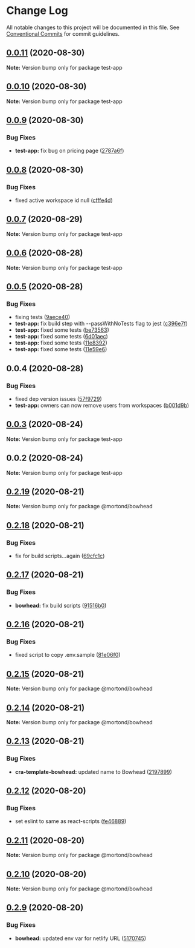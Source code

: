 # Change Log

All notable changes to this project will be documented in this file.
See [Conventional Commits](https://conventionalcommits.org) for commit guidelines.

## [0.0.11](https://github.com/daithimorton/bowhead/compare/test-app@0.0.10...test-app@0.0.11) (2020-08-30)

**Note:** Version bump only for package test-app





## [0.0.10](https://github.com/daithimorton/bowhead/compare/test-app@0.0.9...test-app@0.0.10) (2020-08-30)

**Note:** Version bump only for package test-app





## [0.0.9](https://github.com/daithimorton/bowhead/compare/test-app@0.0.8...test-app@0.0.9) (2020-08-30)


### Bug Fixes

* **test-app:** fix bug on pricing page ([2787a6f](https://github.com/daithimorton/bowhead/commit/2787a6f5257869689bc5204791cd532c5e029f8d))





## [0.0.8](https://github.com/daithimorton/bowhead/compare/test-app@0.0.7...test-app@0.0.8) (2020-08-30)


### Bug Fixes

* fixed active workspace id null ([cfffe4d](https://github.com/daithimorton/bowhead/commit/cfffe4df34403ef332362a85331ef844c96ac3d5))





## [0.0.7](https://github.com/daithimorton/bowhead/compare/test-app@0.0.6...test-app@0.0.7) (2020-08-29)

**Note:** Version bump only for package test-app





## [0.0.6](https://github.com/daithimorton/bowhead/compare/test-app@0.0.5...test-app@0.0.6) (2020-08-28)

**Note:** Version bump only for package test-app





## [0.0.5](https://github.com/daithimorton/bowhead/compare/test-app@0.0.4...test-app@0.0.5) (2020-08-28)


### Bug Fixes

* fixing tests ([9aece40](https://github.com/daithimorton/bowhead/commit/9aece400eee075975a45b9687c2241286029a49c))
* **test-app:** fix build step with --passWithNoTests flag to jest ([c396e7f](https://github.com/daithimorton/bowhead/commit/c396e7f5075733ca92ce2480a114f3984451f9e1))
* **test-app:** fixed some tests ([be73563](https://github.com/daithimorton/bowhead/commit/be73563b1977b297dddcd647c57deb2536a174cf))
* **test-app:** fixed some tests ([6d01aec](https://github.com/daithimorton/bowhead/commit/6d01aece08a91c90e1ebf3468d0084086a129012))
* **test-app:** fixed some tests ([11e8392](https://github.com/daithimorton/bowhead/commit/11e8392a53836ffee1c36975471395a22fb4b293))
* **test-app:** fixed some tests ([11e59e6](https://github.com/daithimorton/bowhead/commit/11e59e6506c4a358bdafc88328aad88724d48a04))





## 0.0.4 (2020-08-28)


### Bug Fixes

* fixed dep version issues ([57f9729](https://github.com/daithimorton/bowhead/commit/57f97294af9b96bb4ba01b5ce328baa2665ae32a))
* **test-app:** owners can now remove users from workspaces ([b001d9b](https://github.com/daithimorton/bowhead/commit/b001d9b40e90406a0037de064faa3a0cfdb743d2))





## [0.0.3](https://github.com/daithimorton/bowhead/compare/test-app@0.0.2...test-app@0.0.3) (2020-08-24)

**Note:** Version bump only for package test-app





## 0.0.2 (2020-08-24)

**Note:** Version bump only for package test-app





## [0.2.19](https://github.com/daithimorton/bowhead/compare/@mortond/bowhead@0.2.18...@mortond/bowhead@0.2.19) (2020-08-21)

**Note:** Version bump only for package @mortond/bowhead





## [0.2.18](https://github.com/daithimorton/bowhead/compare/@mortond/bowhead@0.2.17...@mortond/bowhead@0.2.18) (2020-08-21)


### Bug Fixes

* fix for build scripts...again ([69cfc1c](https://github.com/daithimorton/bowhead/commit/69cfc1c3d16a66d83415d7eaf7efce4a70ad581e))





## [0.2.17](https://github.com/daithimorton/bowhead/compare/@mortond/bowhead@0.2.16...@mortond/bowhead@0.2.17) (2020-08-21)


### Bug Fixes

* **bowhead:** fix build scripts ([91516b0](https://github.com/daithimorton/bowhead/commit/91516b061ef4fe8b3495dd82654c66bfd9adf9cb))





## [0.2.16](https://github.com/daithimorton/bowhead/compare/@mortond/bowhead@0.2.15...@mortond/bowhead@0.2.16) (2020-08-21)


### Bug Fixes

* fixed script to copy .env.sample ([81e06f0](https://github.com/daithimorton/bowhead/commit/81e06f01cd4caadc80c2a18c0b0f338ed37a1dd1))





## [0.2.15](https://github.com/daithimorton/bowhead/compare/@mortond/bowhead@0.2.14...@mortond/bowhead@0.2.15) (2020-08-21)

**Note:** Version bump only for package @mortond/bowhead





## [0.2.14](https://github.com/daithimorton/bowhead/compare/@mortond/bowhead@0.2.13...@mortond/bowhead@0.2.14) (2020-08-21)

**Note:** Version bump only for package @mortond/bowhead





## [0.2.13](https://github.com/daithimorton/bowhead/compare/@mortond/bowhead@0.2.12...@mortond/bowhead@0.2.13) (2020-08-21)


### Bug Fixes

* **cra-template-bowhead:** updated name to Bowhead ([2197899](https://github.com/daithimorton/bowhead/commit/2197899cb22ad9637ca3ebbeac14ead2cb5dd332))





## [0.2.12](https://github.com/daithimorton/bowhead/compare/@mortond/bowhead@0.2.11...@mortond/bowhead@0.2.12) (2020-08-20)


### Bug Fixes

* set eslint to same as react-scripts ([fe46889](https://github.com/daithimorton/bowhead/commit/fe46889500a8640dd1760460c1e8a0a0d31868b9))





## [0.2.11](https://github.com/daithimorton/bowhead/compare/@mortond/bowhead@0.2.10...@mortond/bowhead@0.2.11) (2020-08-20)

**Note:** Version bump only for package @mortond/bowhead





## [0.2.10](https://github.com/daithimorton/bowhead/compare/@mortond/bowhead@0.2.9...@mortond/bowhead@0.2.10) (2020-08-20)

**Note:** Version bump only for package @mortond/bowhead





## [0.2.9](https://github.com/daithimorton/bowhead/compare/@mortond/bowhead@0.2.8...@mortond/bowhead@0.2.9) (2020-08-20)


### Bug Fixes

* **bowhead:** updated env var for netlify URL ([5170745](https://github.com/daithimorton/bowhead/commit/5170745170e7e6fd4c012732828d16063f750de9))
